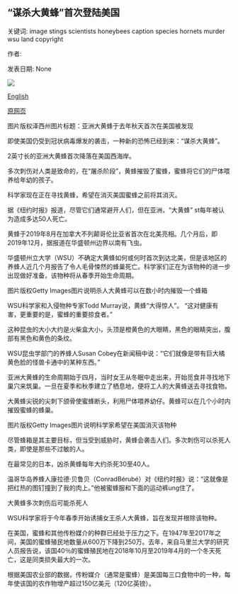 ## “谋杀大黄蜂”首次登陆美国

关键词: image stings scientists honeybees caption species hornets murder wsu land copyright

作者: 

发表日期: None

![](https://ichef.bbci.co.uk/news/1024/branded_news/11615/production/_103398117_asianhornet.png)

[English](%27Murder%20hornets%27%20land%20in%20the%20US%20for%20the%20first%20time.md)

[原网页](https://www.bbc.com/news/52533585)

图片版权泽西州图片标题：亚洲大黄蜂于去年秋天首次在美国被发现

即使美国仍受到冠状病毒爆发的袭击，一种新的恐怖已经到来：“谋杀大黄蜂”。

2英寸长的亚洲大黄蜂首次降落在美国西海岸。

多次刺伤对人类是致命的，在“屠杀阶段”，黄蜂摧毁了蜜蜂，蜜蜂将它们的尸体喂养给年幼的孩子。

科学家现在正在寻找黄蜂，希望在消灭美国蜜蜂之前将其消灭。

据《纽约时报》报道，尽管它们通常避开人们，但在亚洲，“大黄蜂” st每年被认为造成多达50人死亡。

黄蜂于2019年8月在加拿大不列颠哥伦比亚省首次在北美亮相。几个月后，即2019年12月，据报道在华盛顿州边界以南有飞虫。

华盛顿州立大学（WSU）不确定大黄蜂如何或何时首次到达北美，但是该地区的养蜂人近几个月报告了令人毛骨悚然的蜂巢死亡。科学家们正在为该物种的进一步出现做好准备，该物种将从春季开始生命周期。

图片版权Getty Images图片说明杀人大黄蜂可以在数小时内摧毁一个蜂箱

WSU科学家和入侵物种专家Todd Murray说，黄蜂“大得惊人”。 “这对健康有害，更重要的是，蜜蜂的重要掠食者。”

这种昆虫的大小大约是火柴盒大小，头顶是橙黄色的大眼睛，黑色的眼睛突出，腹部有黑色和黄色的条纹。

WSU昆虫学部门的养蜂人Susan Cobey在新闻稿中说：“它们就像是带有巨大橘黄色脸的怪兽卡通中的某种东西。”

亚洲大黄蜂的生命周期始于四月，当时女王从冬眠中走出来，开始觅食并寻找地下巢穴来筑巢。一旦在夏季和秋季建立了栖息地，便将工人的大黄蜂送去寻找食物。

大黄蜂尖锐的尖刺下颌骨使蜜蜂断头，利用尸体喂养幼仔。黄蜂可以在几个小时内摧毁蜜蜂的蜂巢。

图片版权Getty Images图片说明科学家希望在美国消灭该物种

尽管蜂箱是其主要目标，但当受到威胁时，黄蜂会袭击人们。多次刺伤可以杀死人类，即使是那些不过敏的人。

在最常见的日本，凶杀黄蜂每年大约杀死30至40人。

温哥华岛养蜂人康拉德·贝鲁贝（ConradBérubé）对《纽约时报》说：“这就像是把红热的图钉撞到了我的肉上。”他被蜜蜂服和下面的运动裤ung住了。

大黄蜂多次刺伤后可能杀死人

WSU科学家将于今年春季开始诱捕女王杀人大黄蜂，旨在发现并根除该物种。

在美国，蜜蜂和其他传粉媒介的种群已经处于压力之下。在1947年至2017年之间，美国的蜜蜂殖民地数量从600万下降到250万。去年，来自马里兰大学的研究人员报告说，该国40％的蜜蜂殖民地在2018年10月至2019年4月的一个冬天死亡，这是同类损失最大的一次。

根据美国农业部的数据，传粉媒介（通常是蜜蜂）是美国每三口食物中的一种，每年使该国的农作物增产超过150亿美元（120亿英镑）。